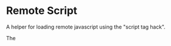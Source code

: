 Remote Script
=============

A helper for loading remote javascript using the "script tag hack".

The <script> tags might fetch any (remote) javascript by specifying a 'src'
attribute - they are not constrained by the same origin policy as AJAX requests.
However as those load document building is blocked and the page feels slow.
This script enables loading of such remote scripts after the document is built.
There's special support for scripts that write directly to the DOM using
**document.write()** (e.g. gist / pastie embedding. You might even modify the
"written" HTML content before it gets inserted into the DOM.

Examples
========

    // setup defaults - wait for DOM + a src (URL) base :
    remoteScript.defaults.onLoad = true;
    remoteScript.defaults.base = 'http://gist.github.com';

    // the script will get embedded "in place" where this code occured in the
    // HTML document :
    remoteScript('319433.js');

    // until the script is not loaded a 'loading' HTML might be shown if
    // specified as a parameter :
    remoteScript({ src: '319433.js', loadingHTML: '<h2>loading</h2>' });

    // this one will get embedded into an element with 'div-1' id :
    remoteScript({ src: '319433.js', appendScript: 'div-1' });

    // if a function is specified it is expected to add the <script> element
    // into the DOM :
    remoteScript({ src: '319433.js', appendScript: function($script) {
        var $body = document.getElementsByTagName('body')[0];
        $body.appendChild($script);
    }});

    // there's a scriptLoaded callback available - it gets called just after
    // the script has loaded and passes the script element as a parameter :
    remoteScript({ src: '319433.js', scriptLoaded: function($script) {
        var parentNode = $script.parentNode;
        parentNode.removeChild($script.nextSibling);
    }});

    // document.write() calls from remote scripts are detected when loading
    // after DOM is ready and are handled correctly - the HTML gets inserted
    // just after where the script node is inserted, the written HTML content 
    // might be modified during the scriptLoaded callback
    remoteScript({ src: '319433.js', onLoad: true,
        scriptLoaded: function($script, writeArray) {
            // writeArray contains the string arguments that were
            // passed during remote script document.write() calls
            for (var i=0; i<writeArray.length; i++) {
                var str = writeArray[i].replace(/^\s*/, ""); // L trim
                if (str.substring(0, 5).toLowerCase() == '<link') {
                    writeArray[i] = ''; // "remove" style <link>
                }
            }
        }
    });

    // @see the demo.html for a scriptLoaded callback that removes style links
    // from pasties (http://pastie.org) and gists (http://gist.github.com)

If *remoteScript* is called after the DOM has loaded - the script loading gets
executed immediately, if *appendScript* is not present scripts are appended
to the end of the <body> tag.

NOTE: that script referring to a remote URL run with the same authority as
scripts from Your page and have access to Your cookies. Thus only load remote
scripts from servers that You trust !

Copyright (c) 2010 Karol Bucek,
released under the [Apache License](http://www.apache.org/licenses/LICENSE-2.0.html)
